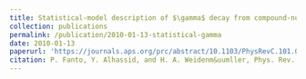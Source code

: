 ```yaml
---
title: Statistical-model description of $\gamma$ decay from compound-nucleus resonances
collection: publications
permalink: /publication/2010-01-13-statistical-gamma
date: 2010-01-13
paperurl: 'https://journals.aps.org/prc/abstract/10.1103/PhysRevC.101.014607'
citation: P. Fanto, Y. Alhassid, and H. A. Weidenm&uumller, Phys. Rev. C. **101**, 014607 (2020).
---
```

